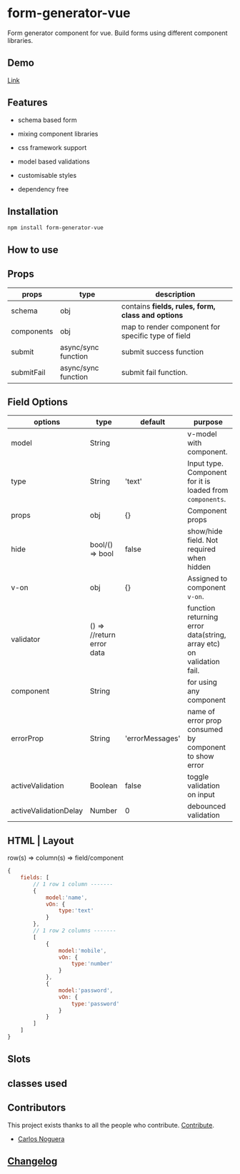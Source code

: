 # form-generator-vue

Form generator component for vue. Build forms using different component libraries.

## Demo

[Link](https://divijbhardwaj.github.io/form-generator-vue-demo/)

## Features

* schema based form

* mixing component libraries

* css framework support

* model based validations

* customisable styles

* dependency free

## Installation

`npm install form-generator-vue`

## How to use



## Props

|props|type|description|
|----|---|----|
| schema | obj | contains **fields, rules, form, class and options** |
| components | obj | map to render component for specific type of field |
| submit | async/sync function | submit success function |
| submitFail | async/sync function | submit fail function.|

## Field Options

| options | type | default | purpose |
| ---- | ---- | ------ | ---- |
| model | String | | v-model with component.|
| type | String | 'text' | Input type. Component for it is loaded from `components`. |
| props| obj | {} | Component props |
| hide | bool/() => bool | false | show/hide field. Not required when hidden |
| v-on | obj | {} | Assigned to component `v-on`. |
|validator | () => //return error data | | function returning error data(string, array etc) on validation fail. |
| component | String | | for using any component |
| errorProp | String | 'errorMessages' | name of error prop consumed by component to show error |
| activeValidation | Boolean | false | toggle validation on input |
| activeValidationDelay | Number | 0 | debounced validation |

## HTML | Layout

row(s) => column(s) => field/component

```js
{
	fields: [ 
		// 1 row 1 column -------
		{
			model:'name',
			vOn: {
				type:'text'
			}
		},
		// 1 row 2 columns -------
		[
			{
				model:'mobile',
				vOn: {
					type:'number'
				}
			},
			{
				model:'password',
				vOn: {
					type:'password'
				}
			}
		]
	]
}
```

## Slots

## classes used

## Contributors

This project exists thanks to all the people who contribute. [Contribute](https://github.com/divijhardwaj/form-generator-vue).

* [Carlos Noguera](https://github.com/kaysersoze)

## [Changelog](https://github.com/divijbhardwaj/form-generator-vue/blob/master/changelog.md)